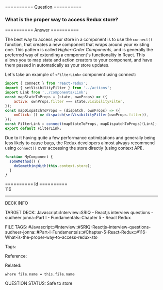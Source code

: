 ========== Question ==========  

### What is the proper way to access Redux store?  

========== Answer ==========  

The best way to access your store in a component is to use the `connect()` function, that creates a new component that wraps around your existing one. This pattern is called _Higher-Order Components_, and is generally the preferred way of extending a component's functionality in React. This allows you to map state and action creators to your component, and have them passed in automatically as your store updates.

Let's take an example of `<FilterLink>` component using connect:

```javascript
import { connect } from 'react-redux';
import { setVisibilityFilter } from '../actions';
import Link from '../components/Link';
const mapStateToProps = (state, ownProps) => ({
    active: ownProps.filter === state.visibilityFilter,
});
const mapDispatchToProps = (dispatch, ownProps) => ({
    onClick: () => dispatch(setVisibilityFilter(ownProps.filter)),
});
const FilterLink = connect(mapStateToProps, mapDispatchToProps)(Link);
export default FilterLink;
```

Due to it having quite a few performance optimizations and generally being less likely to cause bugs, the Redux developers almost always recommend using `connect()` over accessing the store directly (using context API).

```javascript
function MyComponent {
  someMethod() {
    doSomethingWith(this.context.store);
  }
}
```

========== Id ==========  
116

---

DECK INFO

TARGET DECK: Javascript::Interview::SRIQ - Reactjs interview questions - sudheer jonna::Part I - Fundamentals::Chapter 5 - React Redux

FILE TAGS: #Javascript::#Interview::#SRIQ-Reactjs-interview-questions-sudheer-jonna::#Part-I-Fundamentals::#Chapter-5-React-Redux::#116-What-is-the-proper-way-to-access-redux-sto

Tags:

Reference:

Related:

```dataview
where file.name = this.file.name
```
QUESTION STATUS: Safe to store
